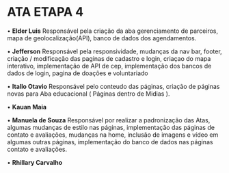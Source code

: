 # ATA ETAPA 4
• **Elder Luis**
Responsável pela criação da aba gerenciamento de parceiros, mapa de geolocalização(API), banco de dados dos agendamentos.

• **Jefferson**
Responsável pela responsividade, mudanças da nav bar, footer, criação / modificação das paginas de cadastro e login, criaçao do mapa interativo, implementação de API de cep, implementação dos bancos de dados de login, pagina de doações e voluntariado 

• **Itallo Otavio**
Responsável pelo conteudo das páginas, criação de páginas novas para Aba educacional ( Páginas dentro de Midias ).


• **Kauan Maia**


• **Manuela de Souza**
Responsável por realizar a padronização das Atas, algumas mudanças de estilo nas páginas, implementação das páginas de contato e avaliações, mudanças na home, inclusão de imagens e vídeo em algumas outras páginas, implementação do banco de dados nas páginas contato e avaliações.


• **Rhillary Carvalho**


